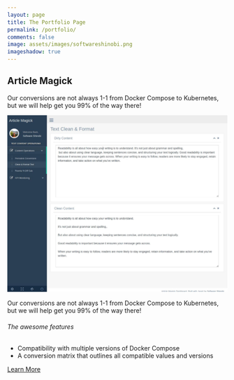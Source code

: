 ```yaml
---
layout: page
title: The Portfolio Page
permalink: /portfolio/
comments: false
image: assets/images/softwareshinobi.png
imageshadow: true
---
```


## Article Magick

Our conversions are not always 1-1 from Docker Compose to Kubernetes, but we will help get you 99% of the way there!

![Software Shinobi](/assets/imagery/portfolio/articlemagick/cover.png)

Our conversions are not always 1-1 from Docker Compose to Kubernetes, but we will help get you 99% of the way there!

###### The awesome features

* Compatibility with multiple versions of Docker Compose
* A conversion matrix that outlines all compatible values and versions

<a class="btn btn-primary" href="/freelance/get-project-on-track">Learn More</a>
